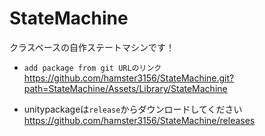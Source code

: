 # StateMachine
クラスベースの自作ステートマシンです！

- `add package from git URLのリンク`  
https://github.com/hamster3156/StateMachine.git?path=StateMachine/Assets/Library/StateMachine

- unitypackageは`release`からダウンロードしてください  
https://github.com/hamster3156/StateMachine/releases

